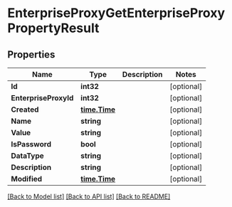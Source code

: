 # EnterpriseProxyGetEnterpriseProxyPropertyResult

## Properties

Name | Type | Description | Notes
------------ | ------------- | ------------- | -------------
**Id** | **int32** |  | [optional] 
**EnterpriseProxyId** | **int32** |  | [optional] 
**Created** | [**time.Time**](time.Time.md) |  | [optional] 
**Name** | **string** |  | [optional] 
**Value** | **string** |  | [optional] 
**IsPassword** | **bool** |  | [optional] 
**DataType** | **string** |  | [optional] 
**Description** | **string** |  | [optional] 
**Modified** | [**time.Time**](time.Time.md) |  | [optional] 

[[Back to Model list]](../README.md#documentation-for-models) [[Back to API list]](../README.md#documentation-for-api-endpoints) [[Back to README]](../README.md)



